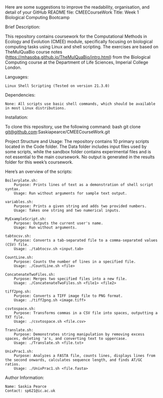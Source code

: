Here are some suggestions to improve the readability, organisation, and detail of your GitHub README file:
CMEECourseWork
Title: Week 1 Biological Computing Bootcamp

Brief Description:

This repository contains coursework for the Computational Methods in Ecology and Evolution (CMEE) module, specifically focusing on biological computing tasks using Linux and shell scripting. The exercises are based on TheMulQuaBio course notes (https://mhasoba.github.io/TheMulQuaBio/intro.html) from the Biological Computing course at the Department of Life Sciences, Imperial College London.

Languages:

    Linux Shell Scripting (Tested on version 21.3.0)

Dependencies:

    None: All scripts use basic shell commands, which should be available in most Linux distributions.

Installation:

To clone this repository, use the following command:
bash
git clone git@github.com:Saskiapearce/CMEECourseWork.git

Project Structure and Usage:
The repository contains 10 primary scripts located in the Code folder. The Data folder includes input files used by some scripts, while the sandbox folder contains experimental files and is not essential to the main coursework. No output is generated in the results folder for this week’s coursework.

Here’s an overview of the scripts:

    Boilerplate.sh:
        Purpose: Prints lines of text as a demonstration of shell script syntax.
        Usage: Run without arguments for sample text output.

    variables.sh:
        Purpose: Prints a given string and adds two provided numbers.
        Usage: Takes one string and two numerical inputs.

    MyExampleScript.sh:
        Purpose: Outputs the current user's name.
        Usage: Run without arguments.

    tabtocsv.sh:
        Purpose: Converts a tab-separated file to a comma-separated values (CSV) file.
        Usage: ./tabtocsv.sh <input.tab>

    CountLine.sh:
        Purpose: Counts the number of lines in a specified file.
        Usage: ./CountLine.sh <file>

    ConcatenateTwoFiles.sh:
        Purpose: Merges two specified files into a new file.
        Usage: ./ConcatenateTwoFiles.sh <file1> <file2>

    tiff2png.sh:
        Purpose: Converts a TIFF image file to PNG format.
        Usage: ./tiff2png.sh <image.tiff>

    csvtospace.sh:
        Purpose: Transforms commas in a CSV file into spaces, outputting a TXT file.
        Usage: ./csvtospace.sh <file.csv>

    Translate.sh:
        Purpose: Demonstrates string manipulation by removing excess spaces, deleting 'a's, and converting text to uppercase.
        Usage: ./Translate.sh <file.txt>

    UnixPrac1.sh:
        Purpose: Analyzes a FASTA file, counts lines, displays lines from the second onwards, calculates sequence length, and finds AT/GC ratios.
        Usage: ./UnixPrac1.sh <file.fasta>

Author Information:

    Name: Saskia Pearce
    Contact: sp621@ic.ac.uk